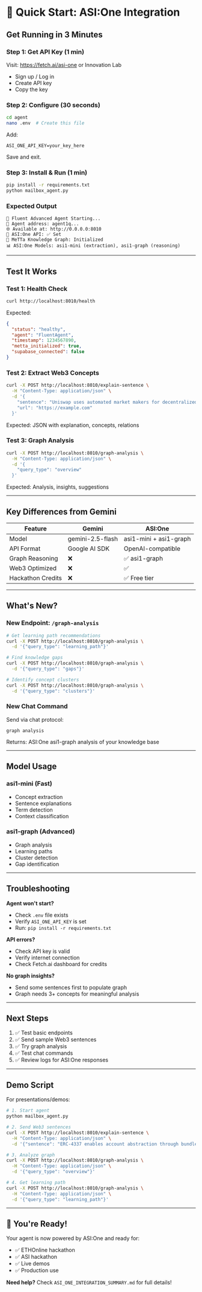 # 🚀 Quick Start: ASI:One Integration

## Get Running in 3 Minutes

### Step 1: Get API Key (1 min)
Visit: https://fetch.ai/asi-one or Innovation Lab
- Sign up / Log in
- Create API key
- Copy the key

### Step 2: Configure (30 seconds)
```bash
cd agent
nano .env  # Create this file
```

Add:
```
ASI_ONE_API_KEY=your_key_here
```

Save and exit.

### Step 3: Install & Run (1 min)
```bash
pip install -r requirements.txt
python mailbox_agent.py
```

### Expected Output
```
🚀 Fluent Advanced Agent Starting...
📧 Agent address: agent1q...
🌐 Available at: http://0.0.0.0:8010
🔑 ASI:One API: ✅ Set
🧠 MeTTa Knowledge Graph: Initialized
📊 ASI:One Models: asi1-mini (extraction), asi1-graph (reasoning)
```

---

## Test It Works

### Test 1: Health Check
```bash
curl http://localhost:8010/health
```

Expected:
```json
{
  "status": "healthy",
  "agent": "FluentAgent",
  "timestamp": 1234567890,
  "metta_initialized": true,
  "supabase_connected": false
}
```

### Test 2: Extract Web3 Concepts
```bash
curl -X POST http://localhost:8010/explain-sentence \
  -H "Content-Type: application/json" \
  -d '{
    "sentence": "Uniswap uses automated market makers for decentralized token swaps",
    "url": "https://example.com"
  }'
```

Expected: JSON with explanation, concepts, relations

### Test 3: Graph Analysis
```bash
curl -X POST http://localhost:8010/graph-analysis \
  -H "Content-Type: application/json" \
  -d '{
    "query_type": "overview"
  }'
```

Expected: Analysis, insights, suggestions

---

## Key Differences from Gemini

| Feature | Gemini | ASI:One |
|---------|--------|---------|
| Model | gemini-2.5-flash | asi1-mini + asi1-graph |
| API Format | Google AI SDK | OpenAI-compatible |
| Graph Reasoning | ❌ | ✅ asi1-graph |
| Web3 Optimized | ❌ | ✅ |
| Hackathon Credits | ❌ | ✅ Free tier |

---

## What's New?

### New Endpoint: `/graph-analysis`
```bash
# Get learning path recommendations
curl -X POST http://localhost:8010/graph-analysis \
  -d '{"query_type": "learning_path"}'

# Find knowledge gaps
curl -X POST http://localhost:8010/graph-analysis \
  -d '{"query_type": "gaps"}'

# Identify concept clusters
curl -X POST http://localhost:8010/graph-analysis \
  -d '{"query_type": "clusters"}'
```

### New Chat Command
Send via chat protocol:
```
graph analysis
```

Returns: ASI:One asi1-graph analysis of your knowledge base

---

## Model Usage

### asi1-mini (Fast)
- Concept extraction
- Sentence explanations
- Term detection
- Context classification

### asi1-graph (Advanced)
- Graph analysis
- Learning paths
- Cluster detection
- Gap identification

---

## Troubleshooting

**Agent won't start?**
- Check `.env` file exists
- Verify `ASI_ONE_API_KEY` is set
- Run: `pip install -r requirements.txt`

**API errors?**
- Check API key is valid
- Verify internet connection
- Check Fetch.ai dashboard for credits

**No graph insights?**
- Send some sentences first to populate graph
- Graph needs 3+ concepts for meaningful analysis

---

## Next Steps

1. ✅ Test basic endpoints
2. ✅ Send sample Web3 sentences
3. ✅ Try graph analysis
4. ✅ Test chat commands
5. ✅ Review logs for ASI:One responses

---

## Demo Script

For presentations/demos:

```bash
# 1. Start agent
python mailbox_agent.py

# 2. Send Web3 sentences
curl -X POST http://localhost:8010/explain-sentence \
  -H "Content-Type: application/json" \
  -d '{"sentence": "ERC-4337 enables account abstraction through bundlers and paymasters"}'

# 3. Analyze graph
curl -X POST http://localhost:8010/graph-analysis \
  -H "Content-Type: application/json" \
  -d '{"query_type": "overview"}'

# 4. Get learning path
curl -X POST http://localhost:8010/graph-analysis \
  -H "Content-Type: application/json" \
  -d '{"query_type": "learning_path"}'
```

---

## 🎯 You're Ready!

Your agent is now powered by ASI:One and ready for:
- ✅ ETHOnline hackathon
- ✅ ASI hackathon
- ✅ Live demos
- ✅ Production use

**Need help?** Check `ASI_ONE_INTEGRATION_SUMMARY.md` for full details!

